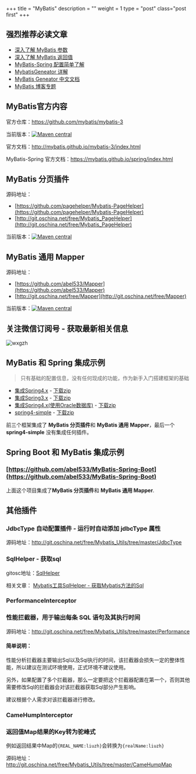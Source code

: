 +++
title = "MyBatis"
description = ""
weight = 1
type = "post"
class="post first"
+++

## 强烈推荐必读文章

- [深入了解 MyBatis 参数](http://blog.csdn.net/isea533/article/details/44002219)
- [深入了解 MyBatis 返回值](http://blog.csdn.net/isea533/article/details/46442067)
- [MyBatis-Spring 配置简单了解](http://blog.csdn.net/isea533/article/details/45640319)
- [MybatisGeneator 详解](http://blog.csdn.net/isea533/article/details/42102297)
- [MyBatis Geneator 中文文档](http://mbg.cndocs.tk/)
- [MyBatis 博客专题](http://blog.csdn.net/column/details/mybatis-sample.html)

## MyBatis官方内容

官方仓库：https://github.com/mybatis/mybatis-3

当前版本：[![Maven central](https://maven-badges.herokuapp.com/maven-central/org.mybatis/mybatis/badge.svg)](https://maven-badges.herokuapp.com/maven-central/org.mybatis/mybatis)

官方文档：http://mybatis.github.io/mybatis-3/index.html

MyBatis-Spring 官方文档：https://mybatis.github.io/spring/index.html



## MyBatis 分页插件

源码地址：

- [https://github.com/pagehelper/Mybatis-PageHelper](https://github.com/pagehelper/Mybatis-PageHelper)
- [http://git.oschina.net/free/Mybatis_PageHelper](http://git.oschina.net/free/Mybatis_PageHelper)

当前版本：[![Maven central](https://maven-badges.herokuapp.com/maven-central/com.github.pagehelper/pagehelper/badge.svg)](https://maven-badges.herokuapp.com/maven-central/com.github.pagehelper/pagehelper)

## MyBatis 通用 Mapper

源码地址：

- [https://github.com/abel533/Mapper](https://github.com/abel533/Mapper)
- [http://git.oschina.net/free/Mapper](http://git.oschina.net/free/Mapper)

当前版本：[![Maven central](https://maven-badges.herokuapp.com/maven-central/tk.mybatis/mapper/badge.svg)](https://maven-badges.herokuapp.com/maven-central/tk.mybatis/mapper)

## 关注微信订阅号 - 获取最新相关信息

![wxgzh](images/wxgzh.jpg)

## MyBatis 和 Spring 集成示例

> 只有基础的配置信息，没有任何现成的功能，作为新手入门搭建框架的基础

- [集成Spring4.x](https://github.com/abel533/Mybatis-Spring) - [下载zip](https://github.com/abel533/Mybatis-Spring/archive/master.zip)
- [集成Spring3.x](https://github.com/abel533/Mybatis-Spring/tree/spring3.x) - [下载zip](https://github.com/abel533/Mybatis-Spring/archive/spring3.x.zip)
- [集成Spring4.x(使用Oracle数据库)](https://github.com/abel533/Mybatis-Spring/tree/mybatis-oracle) - [下载zip](https://github.com/abel533/Mybatis-Spring/archive/mybatis-oracle.zip)
- [spring4-simple](https://github.com/abel533/Mybatis-Spring/tree/spring4-simple)  -  [下载zip](https://github.com/abel533/Mybatis-Spring/archive/spring4-simple.zip)

前三个框架集成了 **MyBatis 分页插件**和 **MyBatis 通用 Mapper**，最后一个**spring4-simple** 没有集成任何插件。



## Spring Boot 和 MyBatis 集成示例

### [https://github.com/abel533/MyBatis-Spring-Boot](https://github.com/abel533/MyBatis-Spring-Boot)

上面这个项目集成了**MyBatis 分页插件**和 **MyBatis 通用 Mapper**.

## 其他插件

### JdbcType 自动配置插件 - 运行时自动添加 jdbcType 属性

源码地址：http://git.oschina.net/free/Mybatis_Utils/tree/master/JdbcType

### SqlHelper - 获取sql

gitosc地址：[SqlHelper](http://git.oschina.net/free/Mybatis_Utils/tree/master/SqlHelper)

相关文章： [Mybatis工具SqlHelper - 获取Mybatis方法的Sql](http://blog.csdn.net/isea533/article/details/40044417)

### PerformanceInterceptor

### 性能拦截器，用于输出每条 SQL 语句及其执行时间

源码地址：http://git.oschina.net/free/Mybatis_Utils/tree/master/Performance

#### 简单说明：

性能分析拦截器主要输出Sql以及Sql执行的时间，该拦截器会损失一定的整体性能，所以建议在测试环境使用，正式环境不建议使用。

另外，如果配置了多个拦截器，那么一定要把这个拦截器配置在第一个，否则其他需要修改Sql的拦截器会对该拦截器获取Sql部分产生影响。

建议根据个人需求对该拦截器进行修改。

### CameHumpInterceptor

### 返回值Map结果的Key转为驼峰式

例如返回结果中Map的`{REAL_NAME:liuzh}`会转换为`{realName:liuzh}`

源码地址：http://git.oschina.net/free/Mybatis_Utils/tree/master/CameHumpMap
